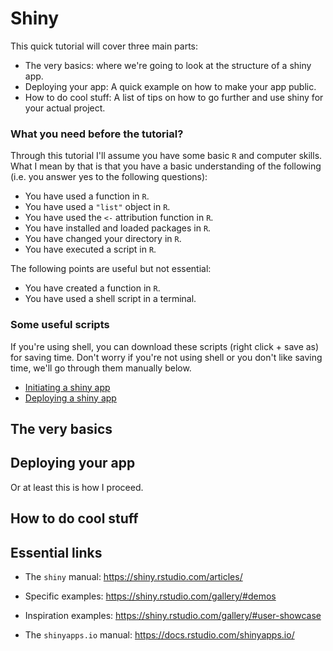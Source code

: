 # Shiny

This quick tutorial will cover three main parts:

 * The very basics: where we're going to look at the structure of a shiny app.
 * Deploying your app: A quick example on how to make your app public.
 * How to do cool stuff: A list of tips on how to go further and use shiny for your actual project.

### What you need before the tutorial?

Through this tutorial I'll assume you have some basic `R` and computer skills. What I mean by that is that you have a basic understanding of the following (i.e. you answer yes to the following questions):

 * You have used a function in `R`.
 * You have used a `"list"` object in `R`.
 * You have used the `<-` attribution function in `R`.
 * You have installed and loaded packages in `R`.
 * You have changed your directory in `R`.
 * You have executed a script in `R`.

The following points are useful but not essential:

 * You have created a function in `R`.
 * You have used a shell script in a terminal.

### Some useful scripts

If you're using shell, you can download these scripts (right click + save as) for saving time. Don't worry if you're not using shell or you don't like saving time, we'll go through them manually below.

 * [Initiating a shiny app]()
 * [Deploying a shiny app]()


## The very basics


## Deploying your app

Or at least this is how I proceed.

## How to do cool stuff



## Essential links

 * The `shiny` manual: https://shiny.rstudio.com/articles/

 * Specific examples: https://shiny.rstudio.com/gallery/#demos
 
 * Inspiration examples: https://shiny.rstudio.com/gallery/#user-showcase

 * The `shinyapps.io` manual: https://docs.rstudio.com/shinyapps.io/

